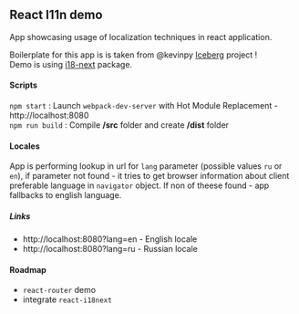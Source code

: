 ## React l11n demo
App showcasing usage of localization techniques in react application.

Boilerplate for this app is is taken from @kevinpy [Iceberg](https://github.com/kevinpy/Iceberg/releases) project !  
Demo is using [i18-next](https://github.com/i18next/i18next) package.

#### Scripts
`npm start` : Launch `webpack-dev-server` with Hot Module Replacement - http://localhost:8080<br />
`npm run build` : Compile **/src** folder and create **/dist** folder<br />

#### Locales
App is performing lookup in url for `lang` parameter (possible values `ru` or `en`), if parameter not found - it tries to get browser information about client preferable language in `navigator` object. If non of theese found - app fallbacks to english language.  

##### Links 
 - http://localhost:8080?lang=en - English locale
 - http://localhost:8080?lang=ru - Russian locale

#### Roadmap
- `react-router` demo
- integrate `react-i18next`